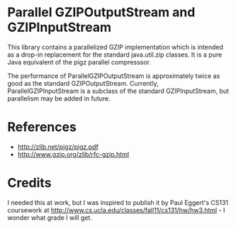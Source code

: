 Parallel GZIPOutputStream and GZIPInputStream
=============================================

This library contains a parallelized GZIP implementation which is
intended as a drop-in replacement for the standard java.util.zip
classes. It is a pure Java equivalent of the pigz parallel compresssor.

The performance of ParallelGZIPOutputStream is approximately
twice as good as the standard GZIPOutputStream. Currently,
ParallelGZIPInputStream is a subclass of the standard GZIPInputStream,
but parallelism may be added in future.

References
==========

* http://zlib.net/pigz/pigz.pdf
* http://www.gzip.org/zlib/rfc-gzip.html

Credits
=======

I needed this at work, but I was inspired to
publish it by Paul Eggert's CS131 coursework at
http://www.cs.ucla.edu/classes/fall11/cs131/hw/hw3.html - I wonder
what grade I will get.

